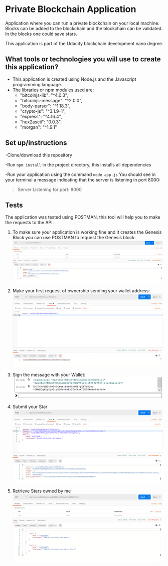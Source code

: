 # Private Blockchain Application

Application where you can run a private blockchain on your local machine. Blocks can be added to the blockchain and the blockchain can be validated.
In the blocks one could save stars.

This application is part of the Udacity blockchain development nano degree.

## What tools or technologies you will use to create this application?

- This application is created using Node.js and the Javascript programming language. 
- The libraries or npm modules used are:
    - "bitcoinjs-lib": "^4.0.3",
    - "bitcoinjs-message": "^2.0.0",
    - "body-parser": "^1.18.3",
    - "crypto-js": "^3.1.9-1",
    - "express": "^4.16.4",
    - "hex2ascii": "0.0.3",
    - "morgan": "^1.9.1"

## Set up/instructions

-Clone/download this repository 

-Run `npm install` in the project directory, this installs all dependencies 

-Run your application using the command `node app.js`
You should see in your terminal a message indicating that the server is listening in port 8000:
> Server Listening for port: 8000

## Tests

The application was tested using POSTMAN, this tool will help you to make the requests to the API.

1. To make sure your application is working fine and it creates the Genesis Block you can use POSTMAN to request the Genesis block:
    ![Request: http://localhost:8000/block/0 ](https://raw.githubusercontent.com/rmotmans/Private-Blockchain-Project/master/screenshots/genesisBlock.png)
    
2. Make your first request of ownership sending your wallet address:
    ![Request: http://localhost:8000/requestValidation ](https://raw.githubusercontent.com/rmotmans/Private-Blockchain-Project/master/screenshots/requestValidation.png)
    
3. Sign the message with your Wallet:
    ![Use the Wallet to sign a message](https://raw.githubusercontent.com/rmotmans/Private-Blockchain-Project/master/screenshots/SignMessage.png)
    
4. Submit your Star
     ![Request: http://localhost:8000/submitstar](https://raw.githubusercontent.com/rmotmans/Private-Blockchain-Project/master/screenshots/submitStar.png)
     
5. Retrieve Stars owned by me
    ![Request: http://localhost:8000/blocks/<WALLET_ADDRESS>](https://raw.githubusercontent.com/rmotmans/Private-Blockchain-Project/master/screenshots/retrieveStars.png)
